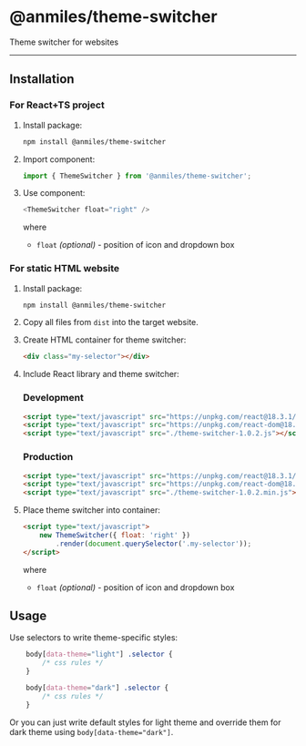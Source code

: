 # @anmiles/theme-switcher

Theme switcher for websites

----

## Installation

### For React+TS project

1. Install package:
    ```bash
    npm install @anmiles/theme-switcher
    ```

2. Import component:
    ```ts
    import { ThemeSwitcher } from '@anmiles/theme-switcher';
    ```

3. Use component:
    ```ts
    <ThemeSwitcher float="right" />
    ```
    where
    - `float` _(optional)_ - position of icon and dropdown box

### For static HTML website

1. Install package:
    ```bash
    npm install @anmiles/theme-switcher
    ```

2. Copy all files from `dist` into the target website.

4. Create HTML container for theme switcher:

    ```html
    <div class="my-selector"></div>
    ```

5. Include React library and theme switcher:

    ### Development

    ```html
    <script type="text/javascript" src="https://unpkg.com/react@18.3.1/umd/react.development.js"></script>
    <script type="text/javascript" src="https://unpkg.com/react-dom@18.3.1/umd/react-dom.development.js"></script>
    <script type="text/javascript" src="./theme-switcher-1.0.2.js"></script>
    ```

    ### Production

    ```html
    <script type="text/javascript" src="https://unpkg.com/react@18.3.1/umd/react.production.min.js"></script>
    <script type="text/javascript" src="https://unpkg.com/react-dom@18.3.1/umd/react-dom.production.min.js"></script>
    <script type="text/javascript" src="./theme-switcher-1.0.2.min.js"></script>
    ```

6. Place theme switcher into container:

    ```html
    <script type="text/javascript">
        new ThemeSwitcher({ float: 'right' })
            .render(document.querySelector('.my-selector'));
    </script>
    ```
    where
    - `float` _(optional)_ - position of icon and dropdown box

## Usage

Use selectors to write theme-specific styles:

```css
    body[data-theme="light"] .selector {
        /* css rules */
    }
```

```css
    body[data-theme="dark"] .selector {
        /* css rules */
    }
```

Or you can just write default styles for light theme and override them for dark theme using `body[data-theme="dark"]`.
